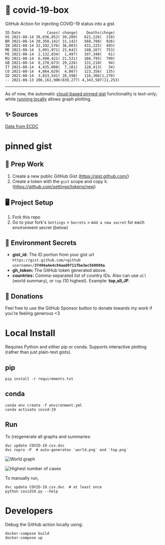 # 🏥 covid-19-box

GitHub Action for injecting COVID-19 status into a gist.

```
ID Date            Cases( change)    Deaths(chnge)
US 2021-08-14 36,636,852( 39,289)   621,226(  210)
BR 2021-08-14 20,350,142( 31,142)   568,788(  926)
IN 2021-08-14 32,192,576( 36,083)   431,225(  493)
ME 2021-08-14  3,091,971( 23,642)   248,167(  753)
PE 2021-08-14  2,132,834(  1,497)   197,340(   61)
RU 2021-08-14  6,490,421( 21,531)   166,795(  799)
GB 2021-08-14  6,270,673( 29,226)   131,210(   94)
IT 2021-08-14  4,435,008(  7,181)   128,413(   34)
CO 2021-08-14  4,864,629(  4,007)   123,356(  135)
ID 2021-08-14  3,833,541( 28,598)   116,366(1,270)
-- 2021-08-13 206,161,906(839,277) 4,343,507(11,253)
```

---

As of now, the automatic [cloud-based pinned gist](#pinned-gist) functionality is text-only;
while [running locally](#local-install) allows graph plotting.

## ✨ Sources

[Data from ECDC](https://www.ecdc.europa.eu/en/publications-data/download-todays-data-geographic-distribution-covid-19-cases-worldwide)

# pinned gist

## 🎒 Prep Work
1. Create a new public GitHub Gist (https://gist.github.com/)
1. Create a token with the `gist` scope and copy it. (https://github.com/settings/tokens/new)

## 🖥 Project Setup
1. Fork this repo
1. Go to your fork's `Settings` > `Secrets` > `Add a new secret` for each environment secret (below)

## 🤫 Environment Secrets
- **gist_id:** The ID portion from your gist url `https://gist.github.com/<github username>/`**`37496a4e4c84aed9711fbe3ec560888a`**.
- **gh_token:** The GitHub token generated above.
- **countries:** Comma-separated list of country IDs. Also can use `all` (world summary), or `top` (10 highest). Example: **top,all,JP**.

## 💸 Donations

Feel free to use the GitHub Sponsor button to donate towards my work if you're feeling generous <3

# Local Install

Requires Python and either pip or conda. Supports interactive plotting (rather than just plain-text gists).

## pip

```
pip install -r requirements.txt
```

## conda

```
conda env create -f environment.yml
conda activate covid-19
```

## Run

To (re)generate all graphs and summaries:

```
dvc update COVID-19.csv.dvc
dvc repro -P  # auto-generates `world.png` and `top.png`
```

![World graph](world.png)

![Highest number of cases](top.png)

To manually run,

```
dvc update COVID-19.csv.dvc  # at least once
python covid19.py --help
```

# Developers

Debug the GitHub action locally using:

```
docker-compose build
docker-compose up
```

